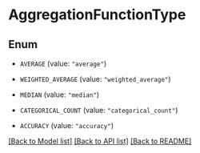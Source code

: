 # AggregationFunctionType

## Enum


* `AVERAGE` (value: `"average"`)

* `WEIGHTED_AVERAGE` (value: `"weighted_average"`)

* `MEDIAN` (value: `"median"`)

* `CATEGORICAL_COUNT` (value: `"categorical_count"`)

* `ACCURACY` (value: `"accuracy"`)


[[Back to Model list]](../README.md#documentation-for-models) [[Back to API list]](../README.md#documentation-for-api-endpoints) [[Back to README]](../README.md)


